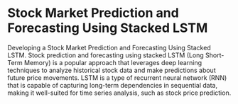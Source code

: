 # Stock Market  Prediction and  Forecasting Using Stacked LSTM
Developing a Stock Market  Prediction and  Forecasting Using Stacked LSTM.
Stock prediction and forecasting using stacked LSTM (Long Short-Term Memory) is a popular approach that leverages deep learning techniques to analyze historical stock data and make predictions about future price movements. LSTM is a type of recurrent neural network (RNN) that is capable of capturing long-term dependencies in sequential data, making it well-suited for time series analysis, such as stock price prediction.


